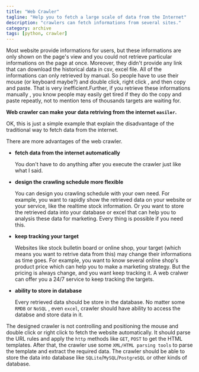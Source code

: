 ```yaml
---
title: "Web Crawler"
tagline: "Help you to fetch a large scale of data from the Internet"
description: "crawlers can fetch informations from several sites."
category: archive
tags: [python, crawler]
---
```


Most website provide informations for users, but these informations are only shown on the page's view and you could not retrieve particular informations on the page at once. Moreover, they didn't provide any link that can download the historical data in csv, excel file. All of the informations can only retrieved by manual. So people have to use their mouse (or keyboard maybe?) and double click, right click , and then copy and paste. That is very inefficient.Further, if you retrieve these informations manually , you know people may easily get tired if they do the copy and paste repeatly, not to mention tens of thousands targets are waiting for.


__Web crawler can make your data retriving from the internet `easiler`.__

OK, this is just a simple example that explain the disadvantage of the traditional way to fetch data from the internet.

There are more advantages of the web crawler.

* __fetch data from the internet automatically__

    You don't have to do anything after you execute the crawler just like what I said.

* __design the crawling schedule more flexible__

    You can design you crawling schedule with your own need. For example, you want to rapidly show the retrieved data on your website or your service, like the realtime stock information. Or you want to store the retrieved data into your database or excel that can help you to analysis these data for marketing. Every thing is possible if you need this.

* __keep tracking your target__

    Websites like stock bulletin board or online shop, your target (which means you want to retrive data from this) may change their informations as time goes. For example, you want to know several online shop's product price which can help you to make a marketing strategy. But the pricing is always change, and you want keep tracking it. A web cralwer can offer you a 24/7 service to keep tracking the targets.

* __ability to store in database__

    Every retrieved data should be store in the database. No matter some `RMDB` or `NoSQL` , even `excel`, crawler should have ability to access the databse and store data in it. 

The designed crawler is not controlling and positioning the mouse and double click or right click to fetch the website automatically. It should parse the URL rules and apply the `http` methods like `GET`, `POST` to get the HTML templates. After that, the crawler use some `XML/HTML parsing tools` to parse the template and extract the required data. The crawler should be able to store the data into database like `SQLite`/`MySQL`/`PostgreSQL` or other kinds of database.

